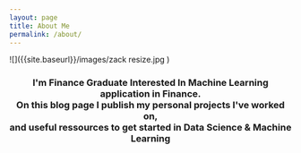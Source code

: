 ```yaml
---
layout: page
title: About Me
permalink: /about/
---
```

![]({{site.baseurl}}/images/zack resize.jpg )  

<h3 align="center">I'm Finance Graduate Interested In Machine Learning application in Finance.<br>On this blog page I publish my personal projects I've worked on,<br>and useful ressources to get started in Data Science & Machine Learning</h3>

